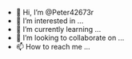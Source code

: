 - 👋 Hi, I’m @Peter42673r
- 👀 I’m interested in ...
- 🌱 I’m currently learning ...
- 💞️ I’m looking to collaborate on ...
- 📫 How to reach me ...

<!---
Peter42673r/Peter42673r is a ✨ special ✨ repository because its `README.md` (this file) appears on your GitHub profile.
You can click the Preview link to take a look at your changes.
--->
